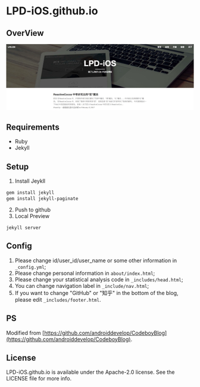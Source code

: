 # LPD-iOS.github.io

## OverView

![lpd-ios.github.io](lpd-ios.github.io.png)

## Requirements

- Ruby
- Jekyll

## Setup

1. Install Jeykll
	
```
gem install jekyll
gem install jekyll-paginate
```

2. Push to github
3. Local Preview

```
jekyll server
```

## Config

1. Please change id/user_id/user_name or some other information in `_config.yml`;
2. Please change personal information in `about/index.html`;
3. Please change your statistical analysis code in `_includes/head.html`;
4. You can change navigation label in `_include/nav.html`;
5. If you want to change "GitHub" or "知乎" in the bottom of the blog, please edit `_includes/footer.html`.

## PS

Modified from [https://github.com/androiddevelop/CodeboyBlog](https://github.com/androiddevelop/CodeboyBlog).

## License

LPD-iOS.github.io is available under the Apache-2.0 license. See the LICENSE file for more info.
